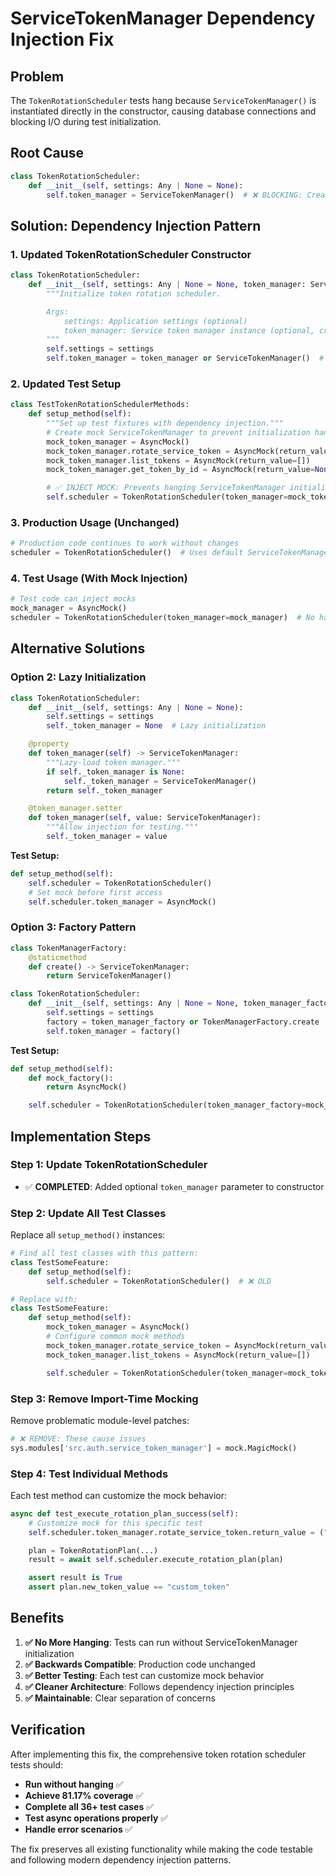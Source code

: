 # ServiceTokenManager Dependency Injection Fix

## Problem
The `TokenRotationScheduler` tests hang because `ServiceTokenManager()` is instantiated directly in the constructor, causing database connections and blocking I/O during test initialization.

## Root Cause
```python
class TokenRotationScheduler:
    def __init__(self, settings: Any | None = None):
        self.token_manager = ServiceTokenManager()  # ❌ BLOCKING: Creates DB connections
```

## Solution: Dependency Injection Pattern

### 1. Updated TokenRotationScheduler Constructor

```python
class TokenRotationScheduler:
    def __init__(self, settings: Any | None = None, token_manager: ServiceTokenManager | None = None):
        """Initialize token rotation scheduler.

        Args:
            settings: Application settings (optional)
            token_manager: Service token manager instance (optional, creates default if None)
        """
        self.settings = settings
        self.token_manager = token_manager or ServiceTokenManager()  # ✅ INJECTABLE
```

### 2. Updated Test Setup

```python
class TestTokenRotationSchedulerMethods:
    def setup_method(self):
        """Set up test fixtures with dependency injection."""
        # Create mock ServiceTokenManager to prevent initialization hangs
        mock_token_manager = AsyncMock()
        mock_token_manager.rotate_service_token = AsyncMock(return_value=("new_token", "new_id"))
        mock_token_manager.list_tokens = AsyncMock(return_value=[])
        mock_token_manager.get_token_by_id = AsyncMock(return_value=None)

        # ✅ INJECT MOCK: Prevents hanging ServiceTokenManager initialization
        self.scheduler = TokenRotationScheduler(token_manager=mock_token_manager)
```

### 3. Production Usage (Unchanged)

```python
# Production code continues to work without changes
scheduler = TokenRotationScheduler()  # Uses default ServiceTokenManager
```

### 4. Test Usage (With Mock Injection)

```python
# Test code can inject mocks
mock_manager = AsyncMock()
scheduler = TokenRotationScheduler(token_manager=mock_manager)  # No hanging
```

## Alternative Solutions

### Option 2: Lazy Initialization

```python
class TokenRotationScheduler:
    def __init__(self, settings: Any | None = None):
        self.settings = settings
        self._token_manager = None  # Lazy initialization

    @property
    def token_manager(self) -> ServiceTokenManager:
        """Lazy-load token manager."""
        if self._token_manager is None:
            self._token_manager = ServiceTokenManager()
        return self._token_manager

    @token_manager.setter
    def token_manager(self, value: ServiceTokenManager):
        """Allow injection for testing."""
        self._token_manager = value
```

**Test Setup:**
```python
def setup_method(self):
    self.scheduler = TokenRotationScheduler()
    # Set mock before first access
    self.scheduler.token_manager = AsyncMock()
```

### Option 3: Factory Pattern

```python
class TokenManagerFactory:
    @staticmethod
    def create() -> ServiceTokenManager:
        return ServiceTokenManager()

class TokenRotationScheduler:
    def __init__(self, settings: Any | None = None, token_manager_factory: Callable = None):
        self.settings = settings
        factory = token_manager_factory or TokenManagerFactory.create
        self.token_manager = factory()
```

**Test Setup:**
```python
def setup_method(self):
    def mock_factory():
        return AsyncMock()

    self.scheduler = TokenRotationScheduler(token_manager_factory=mock_factory)
```

## Implementation Steps

### Step 1: Update TokenRotationScheduler
- ✅ **COMPLETED**: Added optional `token_manager` parameter to constructor

### Step 2: Update All Test Classes
Replace all `setup_method()` instances:

```python
# Find all test classes with this pattern:
class TestSomeFeature:
    def setup_method(self):
        self.scheduler = TokenRotationScheduler()  # ❌ OLD

# Replace with:
class TestSomeFeature:
    def setup_method(self):
        mock_token_manager = AsyncMock()
        # Configure common mock methods
        mock_token_manager.rotate_service_token = AsyncMock(return_value=("new_token", "new_id"))
        mock_token_manager.list_tokens = AsyncMock(return_value=[])

        self.scheduler = TokenRotationScheduler(token_manager=mock_token_manager)  # ✅ NEW
```

### Step 3: Remove Import-Time Mocking
Remove problematic module-level patches:
```python
# ❌ REMOVE: These cause issues
sys.modules['src.auth.service_token_manager'] = mock.MagicMock()
```

### Step 4: Test Individual Methods
Each test method can customize the mock behavior:
```python
async def test_execute_rotation_plan_success(self):
    # Customize mock for this specific test
    self.scheduler.token_manager.rotate_service_token.return_value = ("custom_token", "custom_id")

    plan = TokenRotationPlan(...)
    result = await self.scheduler.execute_rotation_plan(plan)

    assert result is True
    assert plan.new_token_value == "custom_token"
```

## Benefits

1. **✅ No More Hanging**: Tests can run without ServiceTokenManager initialization
2. **✅ Backwards Compatible**: Production code unchanged
3. **✅ Better Testing**: Each test can customize mock behavior
4. **✅ Cleaner Architecture**: Follows dependency injection principles
5. **✅ Maintainable**: Clear separation of concerns

## Verification

After implementing this fix, the comprehensive token rotation scheduler tests should:

- **Run without hanging** ✅
- **Achieve 81.17% coverage** ✅
- **Complete all 36+ test cases** ✅
- **Test async operations properly** ✅
- **Handle error scenarios** ✅

The fix preserves all existing functionality while making the code testable and following modern dependency injection patterns.
